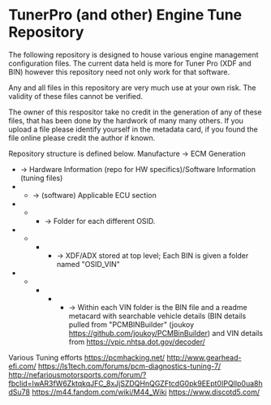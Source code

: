 # TunerPro (and other) Engine Tune Repository

The following repository is designed to house various engine management configuration files. The current data held is more for Tuner Pro (XDF and BIN) however this repository need not only work for that software.

Any and all files in this repository are very much use at your own risk. The validity of these files cannot be verified.

The owner of this respositor take no credit in the generation of any of these files, that has been done by the hardwork of many many others. If you upload a file please identify yourself in the metadata card, if you found the file online please credit the author if known.


Repository structure is defined below.
Manufacture
-> ECM Generation
- -> Hardware Information (repo for HW specifics)/Software Information (tuning files)
- - -> (software) Applicable ECU section
- - - -> Folder for each different OSID.
- - - - -> XDF/ADX stored at top level; Each BIN is given a folder named "OSID_VIN"
- - - - - -> Within each VIN folder is the BIN file and a readme metacard with searchable vehicle details (BIN details pulled from "PCMBINBuilder" (joukoy https://github.com/joukoy/PCMBinBuilder) and VIN details from https://vpic.nhtsa.dot.gov/decoder/ 


Various Tuning efforts
https://pcmhacking.net/
http://www.gearhead-efi.com/
https://ls1tech.com/forums/pcm-diagnostics-tuning-7/
http://nefariousmotorsports.com/forum/?fbclid=IwAR3fW6ZktqkqJFC_8xJjSZDQHnQGZFtcdG0pk9EEpt0IPQlIp0ua8hdSu78
https://m44.fandom.com/wiki/M44_Wiki
https://www.discotd5.com/
